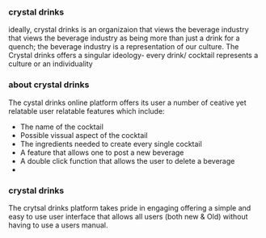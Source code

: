 ### crystal drinks ###
ideally, crystal drinks is an organizaion that views the beverage industry that views the beverage industry as being more than just a drink for a quench; the beverage industry is a representation of our culture. The Crystal drinks offers a singular ideology- every drink/ cocktail represents a culture or an individuality

### about crystal drinks ###
The cystal drinks online platform offers its user a number of ceative yet relatable user relatable features which include:
* The name of the cocktail
* Possible vissual aspect of the cocktail
* The ingredients needed to create every single cocktail
* A feature that allows one to post a new beverage 
* A double click function that allows the user to delete a beverage 
* 

### crystal drinks ###
The crytsal drinks platform takes pride in engaging offering a simple and easy to use user interface that allows all users (both new & Old) without having to use a users manual.